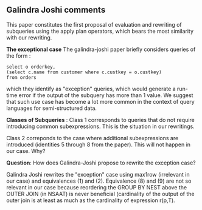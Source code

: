 ## Galindra Joshi comments

This paper constitutes the first proposal of evaluation and rewriting of subqueries using the apply plan operators, which bears the most similarity with our rewriting.



**The exceptional case** The galindra-joshi paper briefly considers queries of the form :

```
select o orderkey,(select c.name from customer where c.custkey = o.custkey)from orders
```

which they identify as "exception" queries, which would generate a run-time error if the output of the subquery has more than 1 value. We suggest that such use case has become a lot more common in the context of query languages for semi-structured data. 

**Classes of Subqueries** : 
Class 1 corresponds to queries that do not require introducing common subexpressions. This is the situation in our rewritings.

Class 2 correponds to the case where additional subexpressions are introduced (identities 5 through 8 from the paper). This will not happen in our case. Why?

**Question**: How does Galindra-Joshi propose to rewrite the exception case?

Galindra Joshi rewrites the "exception" case using max1row (irrelevant in our case) and equivalences (1) and (2). Equivalence (8) and (9) are not so relevant in our case because reordering the GROUP BY NEST above the OUTER JOIN (in NSAAT) is never beneficial (cardinality of the output of the outer join is at least as much as the cardinality of expression r(p,T).

